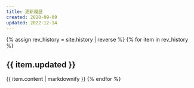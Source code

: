 ```yaml
---
title: 更新履歴
created: 2020-09-09
updated: 2022-12-14
---
```

{% assign rev_history = site.history | reverse %}
{% for item in rev_history %}
## <a name="{{ item.updated }}">{{ item.updated }}</a>
{{ item.content | markdownify }}
{% endfor %}
